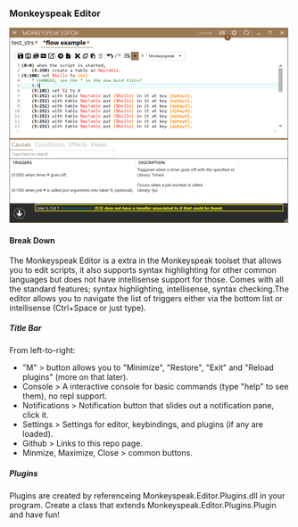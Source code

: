 ### Monkeyspeak Editor

<img src="images/ms_edit.png" alt="Editor Image" style="width:500px;height:350px" />

#### Break Down
The Monkeyspeak Editor is a extra in the Monkeyspeak toolset that allows you
to edit scripts, it also supports syntax highlighting for other common languages
but does not have intellisense support for those.  Comes with all the standard 
features; syntax highlighting, intellisense, syntax checking.The editor allows 
you to navigate the list of triggers either via the bottom list or intellisense 
(Ctrl+Space or just type).

##### Title Bar
From left-to-right:
- "M" > button allows you to "Minimize", "Restore", "Exit" and "Reload plugins" (more on that later).
- Console > A interactive console for basic commands (type "help" to see them), no repl support.
- Notifications > Notification button that slides out a notification pane, click it.
- Settings > Settings for editor, keybindings, and plugins (if any are loaded).
- Github > Links to this repo page.
- Minmize, Maximize, Close > common buttons.

##### Plugins
Plugins are created by referenceing Monkeyspeak.Editor.Plugins.dll in your program.
Create a class that extends Monkeyspeak.Editor.Plugins.Plugin and have fun!